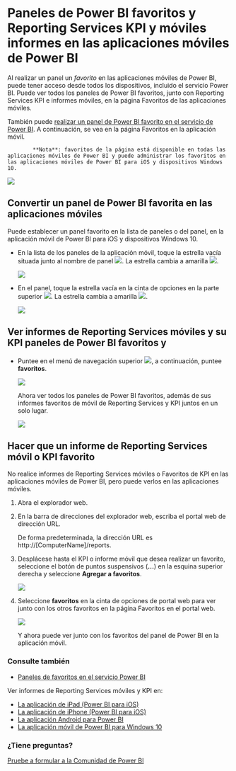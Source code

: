 <properties 
   pageTitle="Paneles de Power BI favoritos y móviles informes de Reporting Services en las aplicaciones de Power BI"
   description="Obtenga información acerca de la creación y visualización de los paneles de Power BI favoritos, junto con Reporting Services KPI e informes móviles, en las aplicaciones móviles de Power BI."
   services="powerbi" 
   documentationCenter="" 
   authors="maggiesMSFT" 
   manager="mblythe" 
   backup=""
   editor=""
   tags=""
   qualityFocus="no"
   qualityDate=""/>
 
<tags
   ms.service="powerbi"
   ms.devlang="NA"
   ms.topic="article"
   ms.tgt_pltfrm="NA"
   ms.workload="powerbi"
   ms.date="09/29/2016"
   ms.author="maggies"/>

# Paneles de Power BI favoritos y Reporting Services KPI y móviles informes en las aplicaciones móviles de Power BI 

Al realizar un panel un *favorito* en las aplicaciones móviles de Power BI, puede tener acceso desde todos los dispositivos, incluido el servicio Power BI. Puede ver todos los paneles de Power BI favoritos, junto con Reporting Services KPI e informes móviles, en la página Favoritos de las aplicaciones móviles.

También puede [realizar un panel de Power BI favorito en el servicio de Power BI](powerbi-service-favorite-dashboards.md). A continuación, se vea en la página Favoritos en la aplicación móvil.

> 
            **Nota**: favoritos de la página está disponible en todas las aplicaciones móviles de Power BI y puede administrar los favoritos en las aplicaciones móviles de Power BI para iOS y dispositivos Windows 10.
 
![](media/powerbi-mobile-favorites/power-bi-mobile-favorites-no-callouts.png)

## Convertir un panel de Power BI favorita en las aplicaciones móviles
Puede establecer un panel favorito en la lista de paneles o del panel, en la aplicación móvil de Power BI para iOS y dispositivos Windows 10.

* En la lista de los paneles de la aplicación móvil, toque la estrella vacía situada junto al nombre de panel ![](media/powerbi-mobile-favorites/power-bi-mobile-not-favorite-icon.png). La estrella cambia a amarilla ![](media/powerbi-mobile-favorites/power-bi-mobile-yes-favorite-icon.png).

    ![](media/powerbi-mobile-favorites/power-bi-mobile-make-dashboard-favorite.png)

* En el panel, toque la estrella vacía en la cinta de opciones en la parte superior ![](media/powerbi-mobile-favorites/power-bi-mobile-not-favorite-icon.png). La estrella cambia a amarilla ![](media/powerbi-mobile-favorites/power-bi-mobile-yes-favorite-icon.png).

    ![](media/powerbi-mobile-favorites/power-bi-mobile-favorite-selected.png)

## Ver informes de Reporting Services móviles y su KPI paneles de Power BI favoritos y

*   Puntee en el menú de navegación superior ![](media/powerbi-mobile-favorites/power-bi-windows-10-navigation-pane-icon.png), a continuación, puntee **favoritos**.

    ![](media/powerbi-mobile-favorites/power-bi-favorites-menu.png)

    Ahora ver todos los paneles de Power BI favoritos, además de sus informes favoritos de móvil de Reporting Services y KPI juntos en un solo lugar.

    ![](media/powerbi-mobile-favorites/power-bi-mobile-favorites.png)

## Hacer que un informe de Reporting Services móvil o KPI favorito

No realice informes de Reporting Services móviles o Favoritos de KPI en las aplicaciones móviles de Power BI, pero puede verlos en las aplicaciones móviles. 

1. Abra el explorador web. 

2. En la barra de direcciones del explorador web, escriba el portal web de dirección URL.
 
    De forma predeterminada, la dirección URL es http://[ComputerName]/reports.

1. Desplácese hasta el KPI o informe móvil que desea realizar un favorito, seleccione el botón de puntos suspensivos (**...**) en la esquina superior derecha y seleccione **Agregar a favoritos**.

    ![](media/powerbi-mobile-favorites/power-bi-reporting-services-make-favorite-kpi.png)

2. Seleccione **favoritos** en la cinta de opciones de portal web para ver junto con los otros favoritos en la página Favoritos en el portal web.

    ![](media/powerbi-mobile-favorites/power-bi-reporting-services-favorites.png)

    Y ahora puede ver junto con los favoritos del panel de Power BI en la aplicación móvil.

### Consulte también

* [Paneles de favoritos en el servicio Power BI](powerbi-service-favorite-dashboards.md) 

Ver informes de Reporting Services móviles y KPI en: 

* [La aplicación de iPad (Power BI para iOS)](powerbi-mobile-ipad-kpis-mobile-reports.md)
* [La aplicación de iPhone (Power BI para iOS)](powerbi-mobile-iphone-kpis-mobile-reports.md)
* [La aplicación Android para Power BI](powerbi-mobile-android-kpis-mobile-reports.md)
* [La aplicación móvil de Power BI para Windows 10](powerbi-mobile-win10-kpis-mobile-reports.md)

### ¿Tiene preguntas? 
[Pruebe a formular a la Comunidad de Power BI](http://community.powerbi.com/)
